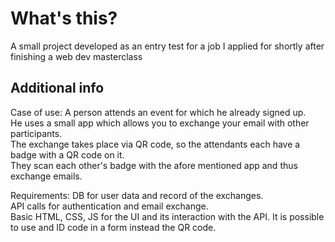 # What's this?

A small project developed as an entry test for a job I applied for shortly after finishing a web dev masterclass

## Additional info

Case of use:
A person attends an event for which he already signed up.  
He uses a small app which allows you to exchange your email with other participants.  
The exchange takes place via QR code, so the attendants each have a badge with a QR code on it.  
They scan each other's badge with the afore mentioned app and thus exchange emails.  

Requirements:
DB for user data and record of the exchanges.  
API calls for authentication and email exchange.  
Basic HTML, CSS, JS for the UI and its interaction with the API. It is possible to use and ID code in a form instead the QR code.  
